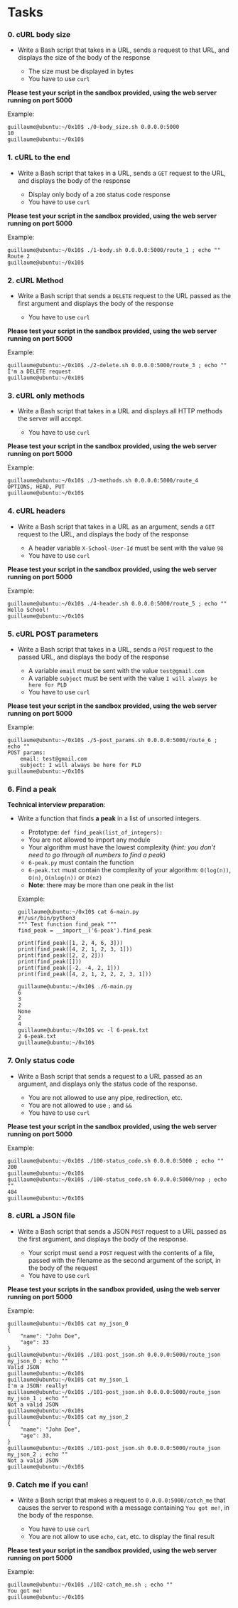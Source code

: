 # Tasks

### 0. cURL body size
- Write a Bash script that takes in a URL, sends a request to that URL, and displays the size of the body of the response

    - The size must be displayed in bytes
    - You have to use `curl`

**Please test your script in the sandbox provided, using the web server running on port 5000**

  Example:
  ```
  guillaume@ubuntu:~/0x10$ ./0-body_size.sh 0.0.0.0:5000
  10
  guillaume@ubuntu:~/0x10$ 
  ```

### 1. cURL to the end
- Write a Bash script that takes in a URL, sends a `GET` request to the URL, and displays the body of the response

    - Display only body of a `200` status code response
    - You have to use `curl`

**Please test your script in the sandbox provided, using the web server running on port 5000**

  Example:
  ```
  guillaume@ubuntu:~/0x10$ ./1-body.sh 0.0.0.0:5000/route_1 ; echo ""
  Route 2
  guillaume@ubuntu:~/0x10$ 
  ```

### 2. cURL Method
- Write a Bash script that sends a `DELETE` request to the URL passed as the first argument and displays the body of the response

    - You have to use `curl`

**Please test your script in the sandbox provided, using the web server running on port 5000**

  Example:
  ```
  guillaume@ubuntu:~/0x10$ ./2-delete.sh 0.0.0.0:5000/route_3 ; echo ""
  I'm a DELETE request
  guillaume@ubuntu:~/0x10$ 
  ```

### 3. cURL only methods
- Write a Bash script that takes in a URL and displays all HTTP methods the server will accept.

    - You have to use `curl`

**Please test your script in the sandbox provided, using the web server running on port 5000**

  Example:
  ```
  guillaume@ubuntu:~/0x10$ ./3-methods.sh 0.0.0.0:5000/route_4
  OPTIONS, HEAD, PUT
  guillaume@ubuntu:~/0x10$ 
  ```

### 4. cURL headers
- Write a Bash script that takes in a URL as an argument, sends a `GET` request to the URL, and displays the body of the response

    - A header variable `X-School-User-Id` must be sent with the value `98`
    - You have to use `curl`

**Please test your script in the sandbox provided, using the web server running on port 5000**

  Example:
  ```
  guillaume@ubuntu:~/0x10$ ./4-header.sh 0.0.0.0:5000/route_5 ; echo ""
  Hello School!
  guillaume@ubuntu:~/0x10$ 
  ```

### 5. cURL POST parameters
- Write a Bash script that takes in a URL, sends a `POST` request to the passed URL, and displays the body of the response

    - A variable `email` must be sent with the value `test@gmail.com`
    - A variable `subject` must be sent with the value `I will always be here for PLD`
    - You have to use `curl`

**Please test your script in the sandbox provided, using the web server running on port 5000**

  Example:
  ```
  guillaume@ubuntu:~/0x10$ ./5-post_params.sh 0.0.0.0:5000/route_6 ; echo ""
  POST params:
      email: test@gmail.com
      subject: I will always be here for PLD
  guillaume@ubuntu:~/0x10$ 
  ```

### 6. Find a peak

**Technical interview preparation**:

- Write a function that finds **a peak** in a list of unsorted integers.

    - Prototype: `def find_peak(list_of_integers):`
    - You are not allowed to import any module
    - Your algorithm must have the lowest complexity (_hint: you don’t need to go through all numbers to find a peak_)
    - `6-peak.py` must contain the function
    - `6-peak.txt` must contain the complexity of your algorithm: `O(log(n))`, `O(n)`, `O(nlog(n))` or `O(n2)`
    - **Note**: there may be more than one peak in the list

  Example:
  ```
  guillaume@ubuntu:~/0x10$ cat 6-main.py
  #!/usr/bin/python3
  """ Test function find_peak """
  find_peak = __import__('6-peak').find_peak
  
  print(find_peak([1, 2, 4, 6, 3]))
  print(find_peak([4, 2, 1, 2, 3, 1]))
  print(find_peak([2, 2, 2]))
  print(find_peak([]))
  print(find_peak([-2, -4, 2, 1]))
  print(find_peak([4, 2, 1, 2, 2, 2, 3, 1]))
  
  guillaume@ubuntu:~/0x10$ ./6-main.py
  6
  3
  2
  None
  2
  4
  guillaume@ubuntu:~/0x10$ wc -l 6-peak.txt 
  2 6-peak.txt
  guillaume@ubuntu:~/0x10$ 
  ```

### 7. Only status code
- Write a Bash script that sends a request to a URL passed as an argument, and displays only the status code of the response.

    - You are not allowed to use any pipe, redirection, etc.
    - You are not allowed to use `;` and `&&`
    - You have to use `curl`

**Please test your script in the sandbox provided, using the web server running on port 5000**

  Example:
  ```
  guillaume@ubuntu:~/0x10$ ./100-status_code.sh 0.0.0.0:5000 ; echo ""
  200
  guillaume@ubuntu:~/0x10$ 
  guillaume@ubuntu:~/0x10$ ./100-status_code.sh 0.0.0.0:5000/nop ; echo ""
  404
  guillaume@ubuntu:~/0x10$ 
  ```

### 8. cURL a JSON file
- Write a Bash script that sends a JSON `POST` request to a URL passed as the first argument, and displays the body of the response.

    - Your script must send a `POST` request with the contents of a file, passed with the filename as the second argument of the script, in the body of the request
    - You have to use `curl`

**Please test your scripts in the sandbox provided, using the web server running on port 5000**

  Example:
  ```
  guillaume@ubuntu:~/0x10$ cat my_json_0
  {
      "name": "John Doe",
      "age": 33
  }
  guillaume@ubuntu:~/0x10$ ./101-post_json.sh 0.0.0.0:5000/route_json my_json_0 ; echo ""
  Valid JSON
  guillaume@ubuntu:~/0x10$ 
  guillaume@ubuntu:~/0x10$ cat my_json_1
  I'm a JSON! really!
  guillaume@ubuntu:~/0x10$ ./101-post_json.sh 0.0.0.0:5000/route_json my_json_1 ; echo ""
  Not a valid JSON
  guillaume@ubuntu:~/0x10$ 
  guillaume@ubuntu:~/0x10$ cat my_json_2
  {
      "name": "John Doe",
      "age": 33,
  }
  guillaume@ubuntu:~/0x10$ ./101-post_json.sh 0.0.0.0:5000/route_json my_json_2 ; echo ""
  Not a valid JSON
  guillaume@ubuntu:~/0x10$ 
  ```

### 9. Catch me if you can!
- Write a Bash script that makes a request to `0.0.0.0:5000/catch_me` that causes the server to respond with a message containing `You got me!`, in the body of the response.

    - You have to use `curl`
    - You are not allow to use `echo`, `cat`, etc. to display the final result

**Please test your script in the sandbox provided, using the web server running on port 5000**

  Example:
  ```
  guillaume@ubuntu:~/0x10$ ./102-catch_me.sh ; echo ""
  You got me!
  guillaume@ubuntu:~/0x10$ 
  ```
